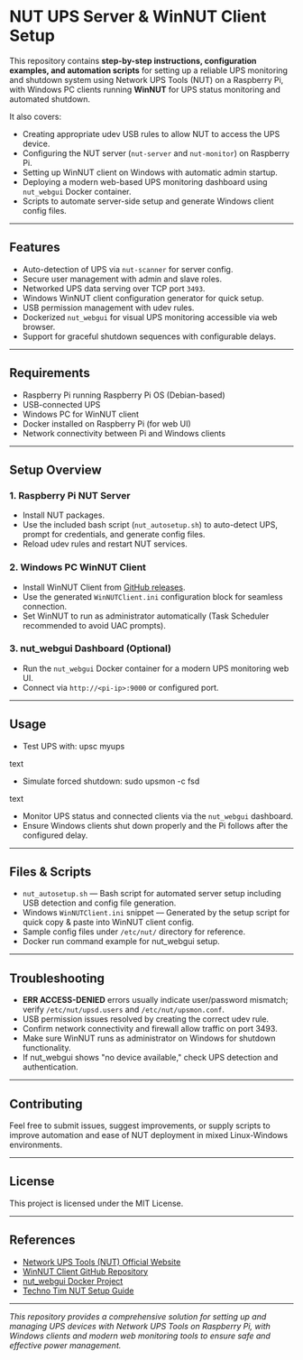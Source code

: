 # NUT UPS Server & WinNUT Client Setup

This repository contains **step-by-step instructions, configuration examples, and automation scripts** for setting up a reliable UPS monitoring and shutdown system using Network UPS Tools (NUT) on a Raspberry Pi, with Windows PC clients running **WinNUT** for UPS status monitoring and automated shutdown.

It also covers:

- Creating appropriate udev USB rules to allow NUT to access the UPS device.
- Configuring the NUT server (`nut-server` and `nut-monitor`) on Raspberry Pi.
- Setting up WinNUT client on Windows with automatic admin startup.
- Deploying a modern web-based UPS monitoring dashboard using `nut_webgui` Docker container.
- Scripts to automate server-side setup and generate Windows client config files.

---

## Features

- Auto-detection of UPS via `nut-scanner` for server config.
- Secure user management with admin and slave roles.
- Networked UPS data serving over TCP port `3493`.
- Windows WinNUT client configuration generator for quick setup.
- USB permission management with udev rules.
- Dockerized `nut_webgui` for visual UPS monitoring accessible via web browser.
- Support for graceful shutdown sequences with configurable delays.

---

## Requirements

- Raspberry Pi running Raspberry Pi OS (Debian-based)
- USB-connected UPS
- Windows PC for WinNUT client
- Docker installed on Raspberry Pi (for web UI)
- Network connectivity between Pi and Windows clients

---

## Setup Overview

### 1. Raspberry Pi NUT Server

- Install NUT packages.
- Use the included bash script (`nut_autosetup.sh`) to auto-detect UPS, prompt for credentials, and generate config files.
- Reload udev rules and restart NUT services.

### 2. Windows PC WinNUT Client

- Install WinNUT Client from [GitHub releases](https://github.com/nutdotnet/WinNUT-Client/releases).
- Use the generated `WinNUTClient.ini` configuration block for seamless connection.
- Set WinNUT to run as administrator automatically (Task Scheduler recommended to avoid UAC prompts).

### 3. nut_webgui Dashboard (Optional)

- Run the `nut_webgui` Docker container for a modern UPS monitoring web UI.
- Connect via `http://<pi-ip>:9000` or configured port.

---

## Usage

- Test UPS with:
upsc myups

text
- Simulate forced shutdown:
sudo upsmon -c fsd

text
- Monitor UPS status and connected clients via the `nut_webgui` dashboard.
- Ensure Windows clients shut down properly and the Pi follows after the configured delay.

---

## Files & Scripts

- `nut_autosetup.sh` — Bash script for automated server setup including USB detection and config file generation.
- Windows `WinNUTClient.ini` snippet — Generated by the setup script for quick copy & paste into WinNUT client config.
- Sample config files under `/etc/nut/` directory for reference.
- Docker run command example for nut_webgui setup.

---

## Troubleshooting

- **ERR ACCESS-DENIED** errors usually indicate user/password mismatch; verify `/etc/nut/upsd.users` and `/etc/nut/upsmon.conf`.
- USB permission issues resolved by creating the correct udev rule.
- Confirm network connectivity and firewall allow traffic on port 3493.
- Make sure WinNUT runs as administrator on Windows for shutdown functionality.
- If nut_webgui shows "no device available," check UPS detection and authentication.

---

## Contributing

Feel free to submit issues, suggest improvements, or supply scripts to improve automation and ease of NUT deployment in mixed Linux-Windows environments.

---

## License

This project is licensed under the MIT License.

---

## References

- [Network UPS Tools (NUT) Official Website](https://networkupstools.org/)
- [WinNUT Client GitHub Repository](https://github.com/nutdotnet/WinNUT-Client)
- [nut_webgui Docker Project](https://github.com/superioone/nut_webgui)
- [Techno Tim NUT Setup Guide](https://technotim.live/posts/NUT-server-guide/)

---

*This repository provides a comprehensive solution for setting up and managing UPS devices with Network UPS Tools on Raspberry Pi, with Windows clients and modern web monitoring tools to ensure safe and effective power management.*
